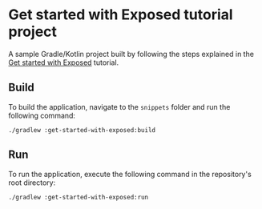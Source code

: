 # Get started with Exposed tutorial project

A sample Gradle/Kotlin project built by following the steps explained in
the [Get started with Exposed](https://www.jetbrains.com/help/exposed/get-started-with-exposed.html) tutorial.

## Build

To build the application, navigate to the `snippets` folder and run the following command:

```shell
./gradlew :get-started-with-exposed:build
```

## Run

To run the application, execute the following command in the repository's root directory:

```bash
./gradlew :get-started-with-exposed:run
```
